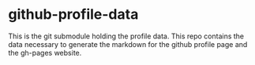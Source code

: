 # github-profile-data

This is the git submodule holding the profile data. This repo contains the data necessary to generate the markdown for the github profile page and the gh-pages website.

